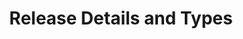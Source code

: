---
title: Release Details and Types
excerpt: ''
deprecated: false
hidden: false
metadata:
  title: ''
  description: ''
  robots: index
next:
  description: ''
---